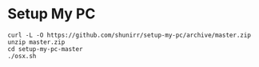 # Setup My PC

```shell
curl -L -O https://github.com/shunirr/setup-my-pc/archive/master.zip
unzip master.zip
cd setup-my-pc-master
./osx.sh
```

